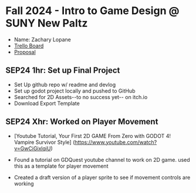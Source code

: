 # Fall 2024 - Intro to Game Design @ SUNY New Paltz
* Name: Zachary Lopane
* [Trello Board]()
* [Proposal]()

## SEP24 1hr: Set up Final Project
* Set Up github repo w/ readme and devlog
* Set up godot project locally and pushed to GitHub 
* Searched for 2D Assets--to no success yet-- on itch.io
* Download Export Template

## SEP24 Xhr: Worked on Player Movement
* [Youtube Tutorial, Your First 2D GAME From Zero with GODOT 4! Vampire Survivor Style] (https://www.youtube.com/watch?v=GwCiGixlqiU)
* Found a tutorial on GDQuest youtube channel to work on 2D game. used this as a template for player movement 

* Created a draft version of a player sprite to see if movement controls are working